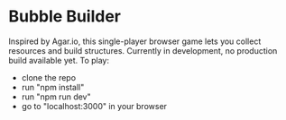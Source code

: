 # Bubble Builder
Inspired by Agar.io, this single-player browser game lets you collect resources and build structures. Currently in development, no production build available yet. To play:
  - clone the repo
  - run "npm install"
  - run "npm run dev"
  - go to "localhost:3000" in your browser
